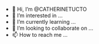 - 👋 Hi, I’m @CATHERINETUCTO
- 👀 I’m interested in ...
- 🌱 I’m currently learning ...
- 💞️ I’m looking to collaborate on ...
- 📫 How to reach me ...

<!---
CATHERINETUCTO/CATHERINETUCTO is a ✨ special ✨ repository because its `README.md` (this file) appears on your GitHub profile.
You can click the Preview link to take a look at your changes.
--->
